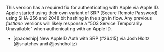 This version has a required fix for authenticating with Apple via Apple ID. Apple started using their own variant of SRP (Secure Remote Password) using SHA-256 and 2048 bit hashing in the sign in flow. Any previous _fastlane_ versions will likely response a "503 Service Temporarily Unavailable" when authenicating with an Apple ID.

* [spaceship] New AppleID Auth with SRP (#26415) via Josh Holtz (@snatchev and @joshdholtz)
